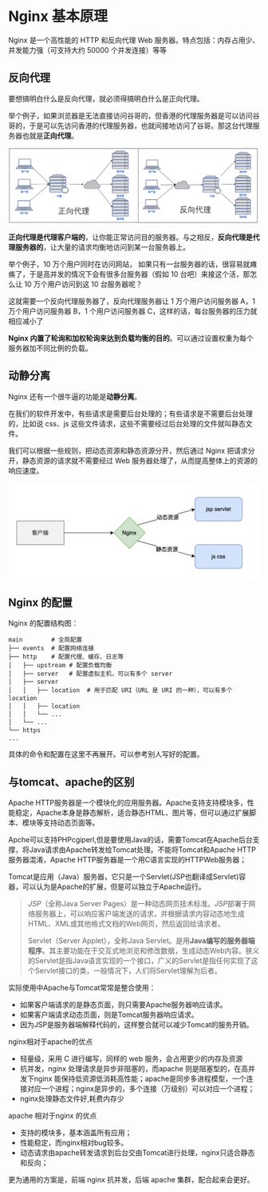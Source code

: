 # Nginx 基本原理

Nginx 是一个高性能的 HTTP 和反向代理 Web 服务器。特点包括：内存占用少、并发能力强（可支持大约 50000 个并发连接）等等

## 反向代理

要想搞明白什么是反向代理，就必须得搞明白什么是正向代理。

举个例子，如果浏览器是无法直接访问谷哥的，但香港的代理服务器是可以访问谷哥的，于是可以先访问香港的代理服务器，也就间接地访问了谷哥。那这台代理服务器也就是**正向代理**。

![](./img/rpox.png)

**正向代理是代理客户端的**，让你能正常访问目的服务器。与之相反，**反向代理是代理服务器的**，让大量的请求均衡地访问到某一台服务器上。

举个例子，10 万个用户同时在访问网站， 如果只有一台服务器的话，很容易就瘫痪了，于是高并发的情况下会有很多台服务器（假如 10 台吧）来接这个活，那怎么让 10 万个用户访问到这 10 台服务器呢？ 

这就需要一个反向代理服务器了，反向代理服务器让 1 万个用户访问服务器 A，1 万个用户访问服务器 B，1 个用户访问服务器 C，这样的话，每台服务器的压力就相应减小了

**Nginx 内置了轮询和加权轮询来达到负载均衡的目的**。可以通过设置权重为每个服务器加不同比例的负载。

## 动静分离

Nginx 还有一个很牛逼的功能是**动静分离**。

在我们的软件开发中，有些请求是需要后台处理的；有些请求是不需要后台处理的，比如说 css、js 这些文件请求，这些不需要经过后台处理的文件就叫静态文件。

我们可以根据一些规则，把动态资源和静态资源分开，然后通过 Nginx 把请求分开，静态资源的请求就不需要经过 Web 服务器处理了，从而提高整体上的资源的响应速度。

![](./img/nginx-05.png)

## Nginx 的配置

Nginx 的配置结构图：

```text
main        # 全局配置
├── events  # 配置网络连接
├── http    # 配置代理、缓存、日志等
│   ├── upstream # 配置负载均衡
│   ├── server   # 配置虚拟主机，可以有多个 server
│   ├── server
│   │   ├── location  # 用于匹配 URI（URL 是 URI 的一种），可以有多个 location
│   │   ├── location
│   │   └── ...
│   └── ...
└── https
...
```

具体的命令和配置在这里不再展开。可以参考别人写好的配置。

## 与tomcat、apache的区别

Apache HTTP服务器是一个模块化的应用服务器。Apache支持支持模块多，性能稳定，Apache本身是静态解析，适合静态HTML、图片等，但可以通过扩展脚本、模块等支持动态页面等。 

Apche可以支持PHPcgiperl,但是要使用Java的话，需要Tomcat在Apache后台支撑，将Java请求由Apache转发给Tomcat处理。不能将Tomcat和Apache HTTP服务器混淆，Apache HTTP服务器是一个用C语言实现的HTTPWeb服务器；

Tomcat是应用（Java）服务器，它只是一个Servlet(JSP也翻译成Servlet)容器，可以认为是Apache的扩展，但是可以独立于Apache运行。

> *JSP*（全称Java Server Pages）是一种动态网页技术标准。*JSP*部署于网络服务器上，可以响应客户端发送的请求，并根据请求内容动态地生成HTML、XML或其他格式文档的Web网页，然后返回给请求者。
>
> Servlet（Server Applet），全称Java Servlet。是用**Java编写的服务器端程序**。其主要功能在于交互式地浏览和修改数据，生成动态Web内容。狭义的Servlet是指Java语言实现的一个接口，广义的Servlet是指任何实现了这个Servlet接口的类，一般情况下，人们将Servlet理解为后者。

实际使用中Apache与Tomcat常常是整合使用：

- 如果客户端请求的是静态页面，则只需要Apache服务器响应请求。
- 如果客户端请求动态页面，则是Tomcat服务器响应请求。
- 因为JSP是服务器端解释代码的，这样整合就可以减少Tomcat的服务开销。

nginx相对于apache的优点

- 轻量级，采用 C 进行编写，同样的 web 服务，会占用更少的内存及资源
- 抗并发，nginx 处理请求是异步非阻塞的，而apache 则是阻塞型的，在高并发下nginx 能保持低资源低消耗高性能；apache是同步多进程模型，一个连接对应一个进程；nginx是异步的，多个连接（万级别）可以对应一个进程；
- nginx处理静态文件好,耗费内存少

apache 相对于nginx 的优点

- 支持的模块多，基本涵盖所有应用；
- 性能稳定，而nginx相对bug较多。
- 动态请求由apache转发请求到后台交由Tomcat进行处理，nginx只适合静态和反向；

更为通用的方案是，前端 nginx 抗并发，后端 apache 集群，配合起来会更好。